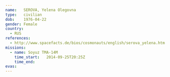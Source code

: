 ```yaml
---
name:	SEROVA, Yelena Olegovna
type:	civilian
dob:	1976-04-22
gender:	Female
country:
  - RUS
references:
  - http://www.spacefacts.de/bios/cosmonauts/english/serova_yelena.htm
missions:
  - name: Soyuz TMA-14M
    time_start:   2014-09-25T20:25Z
    time_end:     
evas:
---
```

